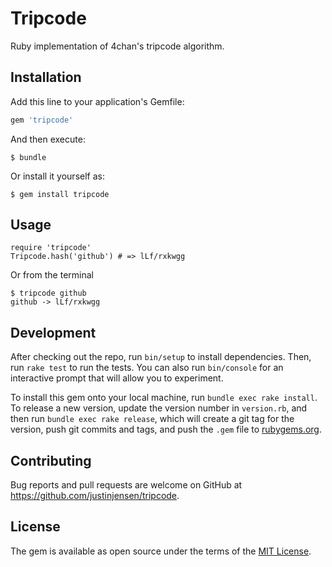 # Tripcode

Ruby implementation of 4chan's tripcode algorithm.


## Installation

Add this line to your application's Gemfile:

```ruby
gem 'tripcode'
```

And then execute:

    $ bundle

Or install it yourself as:

    $ gem install tripcode

## Usage

    require 'tripcode'
    Tripcode.hash('github') # => lLf/rxkwgg

Or from the terminal

    $ tripcode github
    github -> lLf/rxkwgg

## Development

After checking out the repo, run `bin/setup` to install dependencies. Then, run `rake test` to run the tests. You can also run `bin/console` for an interactive prompt that will allow you to experiment.

To install this gem onto your local machine, run `bundle exec rake install`. To release a new version, update the version number in `version.rb`, and then run `bundle exec rake release`, which will create a git tag for the version, push git commits and tags, and push the `.gem` file to [rubygems.org](https://rubygems.org).

## Contributing

Bug reports and pull requests are welcome on GitHub at https://github.com/justinjensen/tripcode.


## License

The gem is available as open source under the terms of the [MIT License](http://opensource.org/licenses/MIT).

